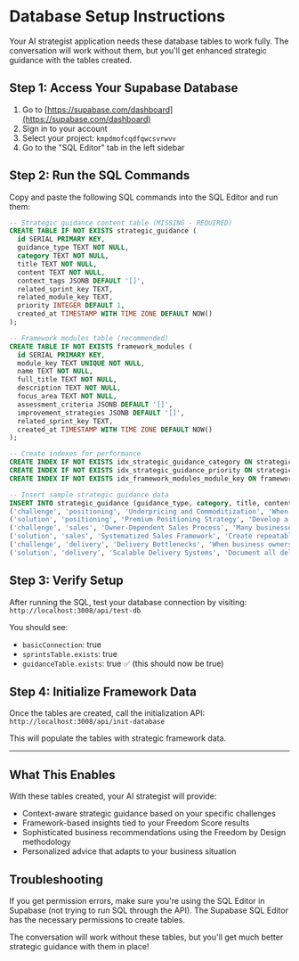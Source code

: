 # Database Setup Instructions

Your AI strategist application needs these database tables to work fully. The conversation will work without them, but you'll get enhanced strategic guidance with the tables created.

## Step 1: Access Your Supabase Database

1. Go to [https://supabase.com/dashboard](https://supabase.com/dashboard)
2. Sign in to your account
3. Select your project: `kmpdmofcqdfqwcsvrwvv`
4. Go to the "SQL Editor" tab in the left sidebar

## Step 2: Run the SQL Commands

Copy and paste the following SQL commands into the SQL Editor and run them:

```sql
-- Strategic guidance content table (MISSING - REQUIRED)
CREATE TABLE IF NOT EXISTS strategic_guidance (
  id SERIAL PRIMARY KEY,
  guidance_type TEXT NOT NULL,
  category TEXT NOT NULL,
  title TEXT NOT NULL,
  content TEXT NOT NULL,
  context_tags JSONB DEFAULT '[]',
  related_sprint_key TEXT,
  related_module_key TEXT,
  priority INTEGER DEFAULT 1,
  created_at TIMESTAMP WITH TIME ZONE DEFAULT NOW()
);

-- Framework modules table (recommended)
CREATE TABLE IF NOT EXISTS framework_modules (
  id SERIAL PRIMARY KEY,
  module_key TEXT UNIQUE NOT NULL,
  name TEXT NOT NULL,
  full_title TEXT NOT NULL,
  description TEXT NOT NULL,
  focus_area TEXT NOT NULL,
  assessment_criteria JSONB DEFAULT '[]',
  improvement_strategies JSONB DEFAULT '[]',
  related_sprint_key TEXT,
  created_at TIMESTAMP WITH TIME ZONE DEFAULT NOW()
);

-- Create indexes for performance
CREATE INDEX IF NOT EXISTS idx_strategic_guidance_category ON strategic_guidance(category);
CREATE INDEX IF NOT EXISTS idx_strategic_guidance_priority ON strategic_guidance(priority);
CREATE INDEX IF NOT EXISTS idx_framework_modules_module_key ON framework_modules(module_key);

-- Insert sample strategic guidance data
INSERT INTO strategic_guidance (guidance_type, category, title, content, context_tags, related_sprint_key, priority) VALUES
('challenge', 'positioning', 'Underpricing and Commoditization', 'When businesses compete primarily on price, they erode profit margins and position themselves as commodities. This creates a race to the bottom that makes sustainable growth impossible.', '["pricing", "positioning", "competition", "margins"]'::jsonb, 'S1', 1),
('solution', 'positioning', 'Premium Positioning Strategy', 'Develop a unique value proposition that justifies premium pricing. Focus on outcomes delivered rather than time spent or features provided. Position as the expert solution for specific client types.', '["premium", "value_proposition", "expert_positioning"]'::jsonb, 'S1', 1),
('challenge', 'sales', 'Owner-Dependent Sales Process', 'Many businesses rely entirely on the owner for sales conversations, creating a bottleneck that prevents scaling and limits growth potential.', '["owner_dependency", "sales_bottleneck", "scaling"]'::jsonb, 'S3', 1),
('solution', 'sales', 'Systematized Sales Framework', 'Create repeatable sales processes with documented scripts, objection handling, and closing techniques that team members can execute consistently.', '["sales_systems", "team_training", "process_documentation"]'::jsonb, 'S3', 1),
('challenge', 'delivery', 'Delivery Bottlenecks', 'When business owners are involved in every client delivery, it creates capacity constraints and prevents the business from scaling beyond their personal involvement.', '["delivery_bottleneck", "capacity_constraints", "owner_involvement"]'::jsonb, 'S4', 1),
('solution', 'delivery', 'Scalable Delivery Systems', 'Document all delivery processes, train team members, and implement quality controls that maintain standards without requiring owner oversight for every project.', '["delivery_systems", "process_documentation", "quality_control"]'::jsonb, 'S4', 1);
```

## Step 3: Verify Setup

After running the SQL, test your database connection by visiting:
`http://localhost:3008/api/test-db`

You should see:
- `basicConnection`: true
- `sprintsTable.exists`: true  
- `guidanceTable.exists`: true ✅ (this should now be true)

## Step 4: Initialize Framework Data

Once the tables are created, call the initialization API:
`http://localhost:3008/api/init-database`

This will populate the tables with strategic framework data.

---

## What This Enables

With these tables created, your AI strategist will provide:
- Context-aware strategic guidance based on your specific challenges
- Framework-based insights tied to your Freedom Score results  
- Sophisticated business recommendations using the Freedom by Design methodology
- Personalized advice that adapts to your business situation

## Troubleshooting

If you get permission errors, make sure you're using the SQL Editor in Supabase (not trying to run SQL through the API). The Supabase SQL Editor has the necessary permissions to create tables.

The conversation will work without these tables, but you'll get much better strategic guidance with them in place!